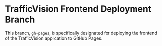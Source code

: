 # TrafficVision Frontend Deployment Branch

This branch, `gh-pages`, is specifically designated for deploying the frontend of the TrafficVision application to GitHub Pages.
